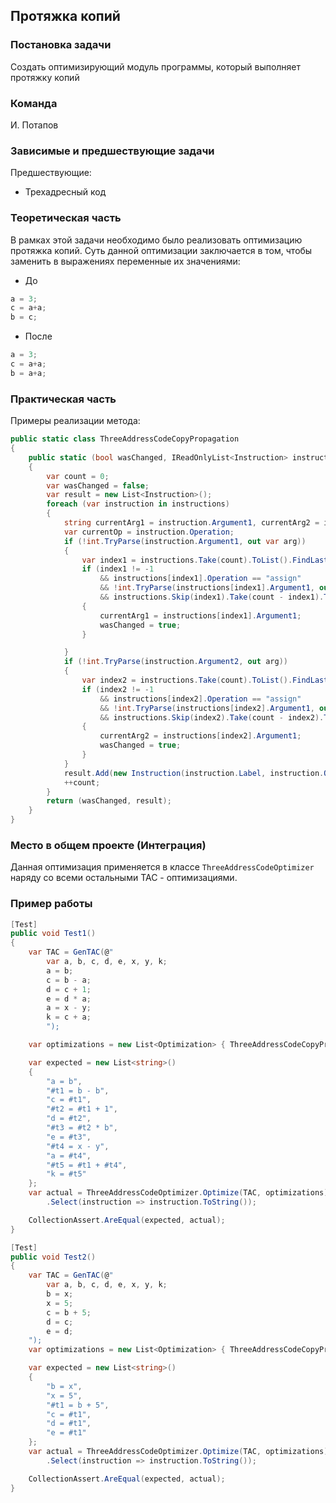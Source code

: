 ## Протяжка копий

### Постановка задачи
Создать оптимизирующий модуль программы, который выполняет протяжку копий

### Команда
И. Потапов

### Зависимые и предшествующие задачи
Предшествующие:

- Трехадресный код

### Теоретическая часть
В рамках этой задачи необходимо было реализовать оптимизацию протяжка копий. Суть данной оптимизации заключается в том, чтобы заменить в выражениях переменные их значениями:

* До 

```csharp
a = 3;
с = a+a;
b = c;
```

* После

```csharp
a = 3;
с = a+a;
b = a+a;
```

### Практическая часть
Примеры реализации метода:

```csharp
public static class ThreeAddressCodeCopyPropagation
{
    public static (bool wasChanged, IReadOnlyList<Instruction> instructions) PropagateCopies(IReadOnlyList<Instruction> instructions)
    {
        var count = 0;
        var wasChanged = false;
        var result = new List<Instruction>();
        foreach (var instruction in instructions)
        {
            string currentArg1 = instruction.Argument1, currentArg2 = instruction.Argument2;
            var currentOp = instruction.Operation;
            if (!int.TryParse(instruction.Argument1, out var arg))
            {
                var index1 = instructions.Take(count).ToList().FindLastIndex(x => x.Result == instruction.Argument1);
                if (index1 != -1
                    && instructions[index1].Operation == "assign"
                    && !int.TryParse(instructions[index1].Argument1, out arg)
                    && instructions.Skip(index1).Take(count - index1).ToList().FindLastIndex(x => x.Result == instructions[index1].Argument1) == -1)
                {
                    currentArg1 = instructions[index1].Argument1;
                    wasChanged = true;
                }

            }
            if (!int.TryParse(instruction.Argument2, out arg))
            {
                var index2 = instructions.Take(count).ToList().FindLastIndex(x => x.Result == instruction.Argument2);
                if (index2 != -1
                    && instructions[index2].Operation == "assign"
                    && !int.TryParse(instructions[index2].Argument1, out arg)
                    && instructions.Skip(index2).Take(count - index2).ToList().FindLastIndex(x => x.Result == instructions[index2].Argument1) == -1)
                {
                    currentArg2 = instructions[index2].Argument1;
                    wasChanged = true;
                }
            }
            result.Add(new Instruction(instruction.Label, instruction.Operation, currentArg1, currentArg2, instruction.Result));
            ++count;
        }
        return (wasChanged, result);
    }
}
```

### Место в общем проекте (Интеграция)
Данная оптимизация применяется в классе `ThreeAddressCodeOptimizer` наряду со всеми остальными TAC - оптимизациями.

### Пример работы

```csharp
[Test]
public void Test1()
{
    var TAC = GenTAC(@"
        var a, b, c, d, e, x, y, k;
        a = b;
        c = b - a;
        d = c + 1;
        e = d * a;
        a = x - y;
        k = c + a;
        ");

    var optimizations = new List<Optimization> { ThreeAddressCodeCopyPropagation.PropagateCopies };

    var expected = new List<string>()
    {
        "a = b",
        "#t1 = b - b",
        "c = #t1",
        "#t2 = #t1 + 1",
        "d = #t2",
        "#t3 = #t2 * b",
        "e = #t3",
        "#t4 = x - y",
        "a = #t4",
        "#t5 = #t1 + #t4",
        "k = #t5"
    };
    var actual = ThreeAddressCodeOptimizer.Optimize(TAC, optimizations)
        .Select(instruction => instruction.ToString());

    CollectionAssert.AreEqual(expected, actual);
}

[Test]
public void Test2()
{
    var TAC = GenTAC(@"
        var a, b, c, d, e, x, y, k;
        b = x;
        x = 5;
        c = b + 5;
        d = c;
        e = d;
    ");
    var optimizations = new List<Optimization> { ThreeAddressCodeCopyPropagation.PropagateCopies };

    var expected = new List<string>()
    {
        "b = x",
        "x = 5",
        "#t1 = b + 5",
        "c = #t1",
        "d = #t1",
        "e = #t1"
    };
    var actual = ThreeAddressCodeOptimizer.Optimize(TAC, optimizations)
        .Select(instruction => instruction.ToString());

    CollectionAssert.AreEqual(expected, actual);
}
```